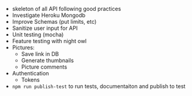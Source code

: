- skeleton of all API following good practices
- Investigate Heroku Mongodb
- Improve Schemas (put limits, etc)
- Sanitize user input for API
- Unit testing (mocha)
- Feature testing with night owl
- Pictures:
    - Save link in DB
    - Generate thumbnails
    - Picture comments
- Authentication
    - Tokens
- `npm run publish-test` to run tests, documentaiton and publish to test
